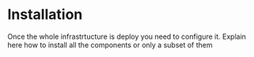 # Installation
Once the whole infrastrtucture is deploy you need to configure it.
Explain here how to install all the components or only a subset of them